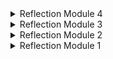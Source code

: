 <details>
    <summary>Reflection Module 4</summary>

1. Reflect based on Percival (2017) proposed self-reflective questions (in “Principles and Best Practice of Testing” submodule, chapter “Evaluating Your Testing Objectives”), whether this TDD flow is useful enough for you or not. If not, explain things that you need to do next time you make more tests.

    Meninjau alur TDD menggunakan pertanyaan reflektif yang diusulkan oleh Percival, penting untuk mengevaluasi apakah proses tersebut efektif dalam mencapai tujuannya. Mengingat tujuan pengujian, jika alur TDD tidak cukup berguna, saya perlu mengidentifikasi area untuk diperbaiki.
    
    Menurut saya, alur TDD yang telah saya lakukan selama mengerjakan module 4 ini cukup berguna. Berdasarkan usulan yang diberikan Percival, saya mengevaluasi proses TDD yang saya lakukan seperti berikut.
    
    Pertama, saya akan memeriksa apakah alur TDD cukup menangani kebutuhan dan fungsionalitas dari kode yang sedang di test?. Apakah test mencakup semua aspek yang diperlukan dari kode? Apakah terdapat celah dalam cakupan pengujian? Sejauh ini, saya menilai testing yang telah ditulis sudah memenuhi pertanyaan-pertanyaan tersebut
    
    Kedua, saya akan menilai efisiensi dari tahapan testing dengan metode TDD. Apakah proses ini menghasilkan siklus development yang lebih cepat dan kode yang lebih baik? Apakah ada bottleneck atau menghambat proses development? Menurut saya kode testing yang diberikan membantu menghasilkan kode lebih baik, walau dalam pembuatan testing akan sedikit menghambat, namun sepadang dengan fungsi testing itu sendiri, yaitu menemukan bug lebih awal, sehingga akan membantu dalam bug fixing nantinya.
    
    Ketiga, saya akan memperhatikan test yang telah dibuat. Apakah tes mudah dipahami dan direfactor jika dibutuhkan? Sejauh ini, test yang dibuat masih tidak terlalu kompleks, sehingga masih mudah dipahami dan tidak perlu di refactor.

2. You have created unit tests in Tutorial. Now reflect whether your tests have successfully followed F.I.R.S.T. principle or not. If not, explain things that you need to do the next time you create more tests.

    Fast: Apakah tes berjalan dengan cepat? Sejauh ini test masih berjalan dengan cepat dan tidak menghambat proses development.
    
    Isolated/Independent: Apakah tes independen satu sama lain? Ketergantungan satu sama lain dapat membuat kode kurang baik dan menyebabkan bug yang sulit di fix. Sejauh ini kode masih terisolasi dengan baik.
    
    Repeatable: Apakah tes dapat dijalankan secara konsisten di berbagai lingkungan? Ketidak konsistenan biasanya terjadi karena program bergantung pada faktor eksternal seperti package yang digunakan. Sejauh ini package masih tertulis dengan baik dan tidak bergantung dengan faktor eksternal. Seharusnya test akan menghasilkan hasil yang sama terlepas dari lingkungan di mana test tersebut dieksekusi.
    
    Self-validating: Apakah tes secara otomatis menentukan keberhasilan atau kegagalan mereka? Ya, semua test yang terpikiran sudah tertulis dalam test.
    
    Timely: Apakah tes ditulis tepat waktu, idealnya sebelum kode? Berdasarkan proses TDD, semua test yang ditulis telah ditulis sebelum kode program ditulis

</details>

<details>
<summary>Reflection Module 3</summary>

1) Explain what principles you apply to your project!

    Saya sudah menerapkan semua prinsip SOLID pada kode saya, berikut penjelasannya:
   - SRP
    Untuk menerapkan prinsip SRP saya memindahkan CarController yang ada pada ProductController.java ke file terpisah yaitu CarController.java. Menurut saya, menempatkan CarController pada ProductController.java tidak sesuai karena CarController tidak berhubungan dengan ProductController, selain itu CarController memiliki tugas yang terpisah dengan ProductController, yaitu agar web dapat mengakses endpoint /car.
   - OCP
    Untuk menerapkan prinsip OSP saya membuat sebuah abstract class untuk repository, yaitu AbstractRepository. Saya melihat banyak kemiripan antara CarRepository dan ProductRepository, salah satu perbedaannya adalah method update. Oleh karena itu, saya membuat abstract class yang sama, hanya saja method update saya buat abstract agar masing-masing dari ProductRepository dan CarRepository dapat mengextend AbstractRepository dan mengimplementasikan method updatenya masing-masing.
   - LSP
    Untuk menerapkan prinsip LSP saya merubah model Car agar mengextend model Product. Saya melihat kemiripan properti antara Car dan Product, yang membedakan adalah Car memiliki properti Color. oleh karena itu saya buat agar Car mengextend Product dan menambahkan properti baru yaitu Color. Hal ini mirip dengan kasus Square yang mengextend Rectangle. 
   - ISP
    Menurut saya, kode yang telah diberikan tidak melanggar prinsip ISP. Disini saya menganggap Product adalah Base Model dari model-model lainnya, salah satunya Car. Ketika ada model baru, maka model baru tersebut akan mengextend model Product, mirip seperti yang dilakukan oleh model Car. Saya mungkin bisa memecah Repository yang ada menjadi method CRUD masing-masing seperti CreateRepository, RetrieveRepository, DeleteRepository, dan UpdateRepository. Namun menurut saya hal itu tidak perlu, karena saya menganggap method-method CRUD menjadi method minimal untuk sebuah Repository.
   - DIP
    Untuk menerapkan DIP saya membuat ProductService menjadi sebuah interface yang memiliki Generic Type. Saya melihat kemiripan antara CarService dan ProductService, sehingga saya membuat kedua implementasi tersebut mengimplementasikan interface yang sama, yaitu ProductService, yang membedakan adalah Typenya. Saya tidak membuat abstract class seperti Repository karena menurut saya service sering kali memiliki logic yang berbeda, sehingga saya hanya membuat Interfacenya saja.

2) Explain the advantages of applying SOLID principles to your project with examples.

    Terdapat beberapa keuntungan pada proyek saya ketika menerapkan prinsip SOLID, diantaranya ialah:

    - Kualitas Kode yang Lebih Baik: SOLID membantu dalam pembuatan kode yang lebih bersih, terstruktur, dan mudah dimengerti. Hal ini meminimalkan kesalahan, memudahkan debugging, dan meningkatkan keandalan perangkat lunak. Contoh yang ada pada proyek saya adalah pemisahan CarController dari ProductController.java. Hal ini memudahkan karena isi dari ProductController.java tidak terlalu panjang sehingga developer tidak kesulitan dalam mencari kode.
    
    - Pengurangan Duplikasi Kode: Prinsip SOLID mendorong penggunaan pola-pola desain yang mengurangi duplikasi kode. Hal ini menghasilkan kode yang lebih bersih dan efisien. Contohnya adalah model dan repository pada proyek saya. Car model mengextend Product model, sehingga tidak perlu adanya pemisahan nama variable yang redundant seperti carId dan productId, cukup dengan id namun id tersebut ada pada masing-masing Car dan Product. CarRepository dan ProductRepository juga mengextend AbstractRepository dan hanya membuat method update yang berbeda.
    - Skalabilitas: SOLID memungkinkan struktur kode yang memfasilitasi pertumbuhan dan perubahan sistem seiring waktu. Dengan menerapkan prinsip-prinsip ini, Saya dapat menghindari pembuatan kode yang kaku dan sulit diperluas, sehingga sistem lebih mudah disesuaikan dengan kebutuhan baru. Contohnya adalah AbstractRepository dan ProductService, saya membuat AbstractRepository agar ketika ada Repository baru, Repository tersebut cukup mengextend AbstractRepository yang ada. Sedangkan jika ada Service baru, maka Service tersebut hanya perlu mengimplement ProductService, jika dibutuhkan method baru diluar ProductService, maka hanya perlu membuat interface baru yang mengimplement ProductService.
    
    Secara keseluruhan, menerapkan prinsip SOLID membantu dalam menciptakan basis kode yang kokoh, mudah dikelola, dan dapat berkembang dengan baik seiring waktu.

3) Explain the disadvantages of not applying SOLID principles to your project with examples.

    Tidak menerapkan prinsip SOLID dalam sebuah proyek dapat mengakibatkan beberapa kerugian yang signifikan:
    
    - Duplikasi Kode dan Ketidak Konsistenan: Tanpa SOLID, mungkin sulit untuk mengidentifikasi pola umum dan memperkenalkan abstraksi yang tepat. Hal ini sering mengakibatkan duplikasi kode di berbagai bagian proyek, yang tidak hanya membuang waktu tetapi juga dapat menyebabkan ketidak konsistenan antara bagian-bagian yang berbeda. Dapat dilihat pada branch before-solid, terdapat banyak sekali duplikasi kode pada Repository.
    
    - Kesulitan dalam Pengujian: Kode yang tidak menerapkan SOLID tentu akan membutuhkan kode testing yang lebih banyak, hal ini dikarenakan adanya duplikasi kode, dan banyak kode yang bergantung satu sama lain.
    
    - Kesulitan dalam Pemeliharaan dan Perbaikan Bug: Tanpa SOLID, ketika sebuah bug ditemukan atau perubahan diperlukan, pengembang mungkin perlu melakukan perubahan yang signifikan pada banyak bagian kode. Hal ini meningkatkan risiko memperkenalkan bug baru dan membuat pemeliharaan menjadi lebih rumit dan memakan waktu.
</details>

<details>
<summary>Reflection Module 2</summary>

1. Dalam pengerjaan module 2 kali ini, terdapat beberapa perbaikan dari kode saya, pertama saat mengimplementasikan JaCoCo dan yang kedua adalah saat mengimplementasikan Sonar Cloud. Saat mengimplementasikan JaCoCo saya mencoba memberikan unit test pada seluruh kode saya hingga coverage mencapai angka 100%. Hal ini mulai dari controller, service, hingga repository. Sedangkan pada saat mengimplementasikan Sonar Cloud, saya mencoba untuk menerapkan saran-saran yang diberikan oleh Sonar Cloud. Hal ini mulai dari menghapus penggunaan public yang tidak disarankan, memperbaiki penggunaan Autowired, dan lain sebagainya.
2. Menurut saya workflows yang saya tulis sudah memenuhi CI/CD. Continuous Integration yang saya lakukan adalah memanggil ./gradlew test dan ./gradlew sonar untuk melakukan automation testing. Automation testing yang digunakan menggunakan JaCoCo dan Sonar Cloud untuk melihat test coverage. Sedangkan untuk Continuous Deployment saya menggunakan Koyeb

</details>

<details>
<summary>Reflection Module 1</summary>

<details>
    <summary>Reflection 1</summary>

Naming Convention:
Disini saya menggunakan penamaan yang deskriptif dan konsisten untuk variabel, kelas, metode, dan komponen lainnya.
Contohnya adalah createProduct_titleMessage_isCorrect pada functional testing untuk melakukan testing apakah judul pada halaman CreateProduct sudah sesuai atau belum.
Modularity:
Disini kode yang dibuat dipecah menjadi bagian-bagian tertentu yang disebut modul atau komponen dengan fungsinya masing-masing. Hal ini dilakukan untuk meningkatkan keterbacaan, pemeliharaan, dan pengujian.
Contohnya adalah folder Controller yang berfungsi untuk menerima permintaan HTTP, Model yang berfungsi untuk mewakili objek atau data pada aplikasi, dan Service yang berisi logic aplikasi.

</details>

<details>
    <summary>Reflection 2</summary>

Menulis unit test dapat memberikan perasaan yang baik karena memberikan keyakinan bahwa kode yang ditulis telah diuji dengan baik dan dapat berfungsi sebagaimana yang kita diharapkan. UNtuk menentukan berapa banyak unit test yang harus dibuat dalam sebuah kelas menurut saya tergantung pada seberapa kompleks suatu aplikasi serta kebutuhan fungsionalitas kelas tersebut.
Memiliki 100% code coverage tidak menjamin bahwa kode tidak memiliki bug atau kesalahan. Code coverage hanya menunjukkan seberapa banyak kode yang diuji oleh unit test, namun tidak menjamin bahwa semua kemungkinan skenario telah ter-cover.

Ketika membuat functional test suite baru tentu akan membuat kode semakin kuat dan mengcover lebih banyak skenario, salah satu yang disebutkan adalah jumlah item pada product list. Namun menambahkan functional test baru tentu akan memberikan potensi baru adanya aturan clean code yang dilanggar. Misalnys seperti Duplikasi Kode, Pelanggaran DRY (Don't Repeat Yourself), Ketergantungan yang Tinggi Antar Test Case, dan lainnya. Hal ini dapat terjadi karena test case mungkin dibuat oleh lebih dari satu orang, mungkin saja orang lain tersebut tidak mengerti kode yang telah dibuat sebelumnya sehingga ia membuat fungsi baru dan melanggar aturan DRY.

</details>
</details>